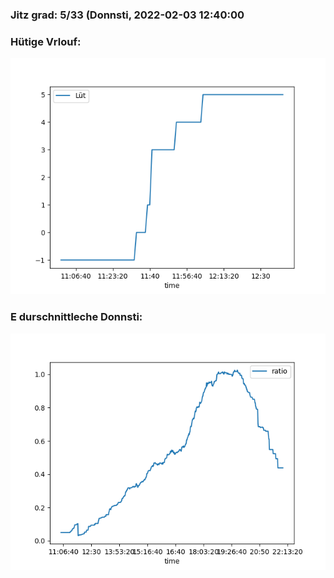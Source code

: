 ### Jitz grad: 5/33 (Donnsti, 2022-02-03 12:40:00

### Hütige Vrlouf:
![Graph](Today.png)

### E durschnittleche Donnsti:
![Graph](Donnsti.png)